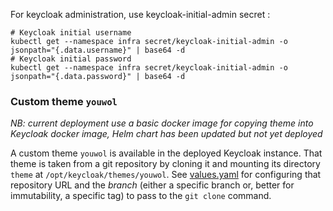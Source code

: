 For keycloak administration, use keycloak-initial-admin secret :
```shell
# Keycloak initial username
kubectl get --namespace infra secret/keycloak-initial-admin -o jsonpath="{.data.username}" | base64 -d
# Keycloak initial password
kubectl get --namespace infra secret/keycloak-initial-admin -o jsonpath="{.data.password}" | base64 -d
```

### Custom theme `youwol` 

_NB: current deployment use a basic docker image for copying theme into Keycloak docker image,
Helm chart has been updated but not yet deployed_

A custom theme `youwol` is available in the deployed Keycloak instance. That theme is taken from a git repository 
by cloning it and mounting its directory `theme` at `/opt/keycloak/themes/youwol`.
See [values.yaml](./values.yaml) for configuring that repository URL and the _branch_ 
(either a specific branch or, better for immutability, a specific tag) to pass to the `git clone` command.
